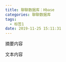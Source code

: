 ```yaml
---
title: 聊聊数据库：Hbase
categories: 聊聊数据库
tags:
  - 标签1
date: 2019-11-25 15:11:31
---
```


摘要内容

<!-- more -->

文本内容